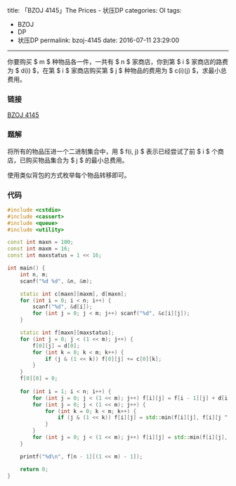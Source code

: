 title: 「BZOJ 4145」The Prices - 状压DP
categories: OI
tags: 
  - BZOJ
  - DP
  - 状压DP
permalink: bzoj-4145
date: 2016-07-11 23:29:00
---

你要购买 $ m $ 种物品各一件，一共有 $ n $ 家商店，你到第 $ i $ 家商店的路费为 $ d(i) $，在第 $ i $ 家商店购买第 $ j $ 种物品的费用为 $ c(i)(j) $，求最小总费用。

<!-- more -->

### 链接
[BZOJ 4145](http://www.lydsy.com/JudgeOnline/problem.php?id=4145)

### 题解
将所有的物品压进一个二进制集合中，用 $ f(i, j) $ 表示已经尝试了前 $ i $ 个商店，已购买物品集合为 $ j $ 的最小总费用。

使用类似背包的方式枚举每个物品转移即可。

### 代码
```c++
#include <cstdio>
#include <cassert>
#include <queue>
#include <utility>

const int maxn = 100;
const int maxm = 16;
const int maxstatus = 1 << 16;

int main() {
	int n, m;
	scanf("%d %d", &n, &m);

	static int c[maxn][maxm], d[maxn];
	for (int i = 0; i < n; i++) {
		scanf("%d", &d[i]);
		for (int j = 0; j < m; j++) scanf("%d", &c[i][j]);
	}

	static int f[maxn][maxstatus];
	for (int j = 0; j < (1 << m); j++) {
		f[0][j] = d[0];
		for (int k = 0; k < m; k++) {
			if (j & (1 << k)) f[0][j] += c[0][k];
		}
	}
	f[0][0] = 0;
	
	for (int i = 1; i < n; i++) {
		for (int j = 0; j < (1 << m); j++) f[i][j] = f[i - 1][j] + d[i];
		for (int j = 0; j < (1 << m); j++) {
			for (int k = 0; k < m; k++) {
				if (j & (1 << k)) f[i][j] = std::min(f[i][j], f[i][j ^ (1 << k)] + c[i][k]);
			}
		}
		for (int j = 0; j < (1 << m); j++) f[i][j] = std::min(f[i][j], f[i - 1][j]); // , printf("f[%d][%d] = %d\n", i, j, f[i][j]);
	}

	printf("%d\n", f[n - 1][(1 << m) - 1]);

	return 0;
}
```
